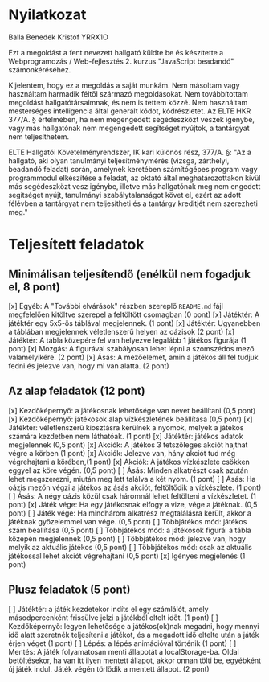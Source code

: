 # Nyilatkozat

Balla Benedek Kristóf
YRRX1O

Ezt a megoldást a fent nevezett hallgató küldte be és készítette a Webprogramozás / Web-fejlesztés 2. kurzus "JavaScript beadandó" számonkéréséhez.

Kijelentem, hogy ez a megoldás a saját munkám. Nem másoltam vagy használtam harmadik féltől származó megoldásokat. Nem továbbítottam megoldást hallgatótársaimnak, és nem is tettem közzé. Nem használtam mesterséges intelligencia által generált kódot, kódrészletet. Az ELTE HKR 377/A. § értelmében, ha nem megengedett segédeszközt veszek igénybe, vagy más hallgatónak nem megengedett segítséget nyújtok, a tantárgyat nem teljesíthetem.

ELTE Hallgatói Követelményrendszer, IK kari különös rész, 377/A. §: "Az a hallgató, aki olyan tanulmányi teljesítménymérés (vizsga, zárthelyi, beadandó feladat) során, amelynek keretében számítógépes program vagy programmodul elkészítése a feladat, az oktató által meghatározottakon kívül más segédeszközt vesz igénybe, illetve más hallgatónak meg nem engedett segítséget nyújt, tanulmányi szabálytalanságot követ el, ezért az adott félévben a tantárgyat nem teljesítheti és a tantárgy kreditjét nem szerezheti meg."

# Teljesített feladatok

## Minimálisan teljesítendő (enélkül nem fogadjuk el, 8 pont)

[x] Egyéb: A "További elvárások" részben szereplő `README.md` fájl megfelelően kitöltve szerepel a feltöltött csomagban (0 pont)
[x] Játéktér: A játéktér egy 5x5-ös táblával megjelennek. (1 pont)
[x] Játéktér: Ugyanebben a táblában megjelennek véletlenszerű helyen az oázisok (2 pont)
[x] Játéktér: A tábla közepére fel van helyezve legalább 1 játékos figurája (1 pont)
[x] Mozgás: A figurával szabályosan lehet lépni a szomszédos mező valamelyikére. (2 pont) 
[x] Ásás: A mezőelemet, amin a játékos áll fel tudjuk fedni és jelezve van, hogy mi van alatta. (2 pont)

## Az alap feladatok (12 pont)
[x] Kezdőképernyő: a játékosnak lehetősége van nevet beállítani (0,5 pont)
[x] Kezdőképernyő: játékosok alap vízkészletének beállítása (0,5 pont)
[x] Játéktér: véletlenszerű kiosztásra kerülnek a nyomok, melyek a játékos számára kezdetben nem láthatóak. (1 pont)
[x] Játéktér: játékos adatok megjelennek (0,5 pont)
[x] Akciók: A játékos 3 tetszőleges akciót hajthat végre a körben (1 pont)
[x] Akciók: Jelezve van, hány akciót tud még végrehajtani a körében,(1 pont)
[x] Akciók: A játékos vízkészlete csökken eggyel az köre végén. (0,5 pont)
[ ] Ásás: Minden alkatrészt csak azután lehet megszerezni, miután meg lett találva a két nyom. (1  pont)
[ ] Ásás: Ha oázis mezőn végzi a játékos az ásás akciót, feltöltődik a vízkészlete. (1 pont)
[ ] Ásás: A négy oázis közül csak háromnál lehet feltölteni a vízkészletet. (1 pont)
[x] Játék vége: Ha egy játékosnak elfogy a vize, vége a játéknak. (0,5 pont)
[ ] Játék vége: Ha mindhárom alkatrész megtalálásra került, akkor  a játéknak győzelemmel van vége. (0,5 pont)
[ ] Többjátékos mód: játékos szám beállítása (0,5 pont)
[ ] Többjátékos mód: a játékosok figurái a tábla közepén megjelennek (0,5 pont)
[ ] Többjátékos mód: jelezve van, hogy melyik az aktuális játékos (0,5 pont)
[ ] Többjátékos mód: csak az aktuális játékossal lehet akciót végrehajtani (0,5 pont)
[x] Igényes megjelenés (1 pont)

## Plusz feladatok (5 pont)
[ ] Játéktér: a játék kezdetekor indíts el egy számlálót, amely másodpercenként frissülve jelzi a játékból eltelt időt. (1 pont)
[ ] Kezdőképernyő: legyen lehetősége a játékos(ok)nak megadni, hogy mennyi idő alatt szeretnék teljesíteni a játékot, és a megadott idő eltelte után a játék érjen véget (1 pont)
[ ] Lépés: a lépés animációval történik (1 pont)
[ ] Mentés: A játék folyamatosan menti állapotát a localStorage-ba. Oldal betöltésekor, ha van itt ilyen mentett állapot, akkor onnan tölti be, egyébként új játék indul. Játék végén törlődik a mentett állapot. (2 pont)